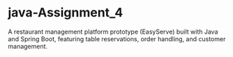 # java-Assignment_4
A restaurant management platform prototype (EasyServe) built with Java and Spring Boot, featuring table reservations, order handling, and customer management.
